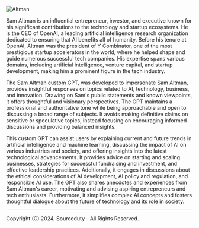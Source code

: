 ![Altman](https://github.com/sourceduty/Sam_Altman/assets/123030236/f3635779-f228-4195-b232-7cd27dc6a6be)

Sam Altman is an influential entrepreneur, investor, and executive known for his significant contributions to the technology and startup ecosystems. He is the CEO of OpenAI, a leading artificial intelligence research organization dedicated to ensuring that AI benefits all of humanity. Before his tenure at OpenAI, Altman was the president of Y Combinator, one of the most prestigious startup accelerators in the world, where he helped shape and guide numerous successful tech companies. His expertise spans various domains, including artificial intelligence, venture capital, and startup development, making him a prominent figure in the tech industry.

The [Sam Altman](https://chatgpt.com/g/g-ljkiZfWFb-sam-altman) custom GPT, was developed to impersonate Sam Altman, provides insightful responses on topics related to AI, technology, business, and innovation. Drawing on Sam's public statements and known viewpoints, it offers thoughtful and visionary perspectives. The GPT maintains a professional and authoritative tone while being approachable and open to discussing a broad range of subjects. It avoids making definitive claims on sensitive or speculative topics, instead focusing on encouraging informed discussions and providing balanced insights.

This custom GPT can assist users by explaining current and future trends in artificial intelligence and machine learning, discussing the impact of AI on various industries and society, and offering insights into the latest technological advancements. It provides advice on starting and scaling businesses, strategies for successful fundraising and investment, and effective leadership practices. Additionally, it engages in discussions about the ethical considerations of AI development, AI policy and regulation, and responsible AI use. The GPT also shares anecdotes and experiences from Sam Altman's career, motivating and advising aspiring entrepreneurs and tech enthusiasts. Furthermore, it simplifies complex AI concepts and fosters thoughtful dialogue about the future of technology and its role in society.

***
Copyright (C) 2024, Sourceduty - All Rights Reserved.
